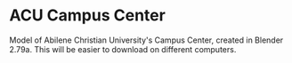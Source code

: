 # ACU Campus Center
Model of Abilene Christian University's Campus Center, created in Blender 2.79a. This will be easier to download on different computers.
